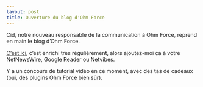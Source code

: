 ```yaml
---
layout: post
title: Ouverture du blog d'Ohm Force
---
```

<p>Cid, notre nouveau responsable de la communication à Ohm Force, reprend en main le blog d&#8217;Ohm Force.</p>

<p><a href="http://ohmforce.wordpress.com/">C&#8217;est ici</a>, c&#8217;est enrichi très régulièrement, alors ajoutez-moi ça à votre NetNewsWire, Google Reader ou Netvibes.</p>

<p>Y a un concours de tutorial vidéo en ce moment, avec des tas de cadeaux (oui, des plugins Ohm Force bien sûr).</p>      
